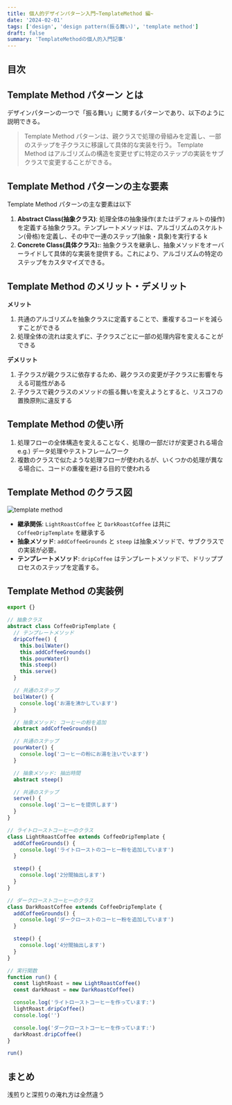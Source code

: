 ```yaml
---
title: 個人的デザインパターン入門~TemplateMethod 編~
date: '2024-02-01'
tags: ['design', 'design pattern(振る舞い)', 'template method']
draft: false
summary: 'TemplateMethodの個人的入門記事'
---
```


## 目次

<TOCInline toc={props.toc} exclude="目次" toHeading={3} />

## Template Method パターン とは

デザインパターンの一つで「振る舞い」に関するパターンであり、以下のように説明できる。

> Template Method パターンは、親クラスで処理の骨組みを定義し、一部のステップを子クラスに移譲して具体的な実装を行う。
> Template Method はアルゴリズムの構造を変更せずに特定のステップの実装をサブクラスで変更することができる。

## Template Method パターンの主な要素

Template Method パターンの主な要素は以下

1. **Abstract Class(抽象クラス)**: 処理全体の抽象操作(またはデフォルトの操作)を定義する抽象クラス。テンプレートメソッドは、アルゴリズムのスケルトン(骨格)を定義し、その中で一連のステップ(抽象・具象)を実行する k
2. **Concrete Class(具体クラス):**: 抽象クラスを継承し、抽象メソッドをオーバーライドして具体的な実装を提供する。これにより、アルゴリズムの特定のステップをカスタマイズできる。

## Template Method のメリット・デメリット

**メリット**

1. 共通のアルゴリズムを抽象クラスに定義することで、重複するコードを減らすことができる
2. 処理全体の流れは変えずに、子クラスごとに一部の処理内容を変えることができる

**デメリット**

1. 子クラスが親クラスに依存するため、親クラスの変更が子クラスに影響を与える可能性がある
2. 子クラスで親クラスのメソッドの振る舞いを変えようとすると、リスコフの置換原則に違反する

## Template Method の使い所

1. 処理フローの全体構造を変えることなく、処理の一部だけが変更される場合  
   e.g.) データ処理やテストフレームワーク
2. 複数のクラスで似たような処理フローが使われるが、いくつかの処理が異なる場合に、コードの重複を避ける目的で使われる

## Template Method のクラス図

![template method](/static/images/design/design_pattern/template_method/template_method.png)

- **継承関係**: `LightRoastCoffee` と `DarkRoastCoffee` は共に `CoffeeDripTemplate` を継承する
- **抽象メソッド**: `addCoffeeGrounds` と `steep` は抽象メソッドで、サブクラスでの実装が必要。
- **テンプレートメソッド**: `dripCoffee` はテンプレートメソッドで、ドリッププロセスのステップを定義する。

## Template Method の実装例

```typescript
export {}

// 抽象クラス
abstract class CoffeeDripTemplate {
  // テンプレートメソッド
  dripCoffee() {
    this.boilWater()
    this.addCoffeeGrounds()
    this.pourWater()
    this.steep()
    this.serve()
  }

  // 共通のステップ
  boilWater() {
    console.log('お湯を沸かしています')
  }

  // 抽象メソッド: コーヒーの粉を追加
  abstract addCoffeeGrounds()

  // 共通のステップ
  pourWater() {
    console.log('コーヒーの粉にお湯を注いでいます')
  }

  // 抽象メソッド: 抽出時間
  abstract steep()

  // 共通のステップ
  serve() {
    console.log('コーヒーを提供します')
  }
}

// ライトローストコーヒーのクラス
class LightRoastCoffee extends CoffeeDripTemplate {
  addCoffeeGrounds() {
    console.log('ライトローストのコーヒー粉を追加しています')
  }

  steep() {
    console.log('2分間抽出します')
  }
}

// ダークローストコーヒーのクラス
class DarkRoastCoffee extends CoffeeDripTemplate {
  addCoffeeGrounds() {
    console.log('ダークローストのコーヒー粉を追加しています')
  }

  steep() {
    console.log('4分間抽出します')
  }
}

// 実行関数
function run() {
  const lightRoast = new LightRoastCoffee()
  const darkRoast = new DarkRoastCoffee()

  console.log('ライトローストコーヒーを作っています:')
  lightRoast.dripCoffee()
  console.log('')

  console.log('ダークローストコーヒーを作っています:')
  darkRoast.dripCoffee()
}

run()
```

## まとめ

浅煎りと深煎りの淹れ方は全然違う
